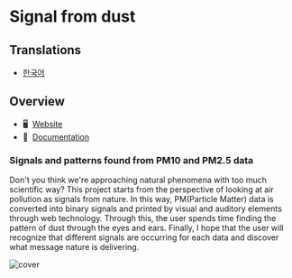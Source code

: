 # Signal from dust

## Translations

- [한국어](./README.ko.md)

## Overview

- 🖥️&nbsp; [Website](https://www.signal-from-dust.earth)
- 📖&nbsp; [Documentation](https://docs.signal-from-dust.earth)

### Signals and patterns found from PM10 and PM2.5 data

Don't you think we're approaching natural phenomena with too much scientific way? This project starts from the perspective of looking at air pollution as signals from nature. In this way, PM(Particle Matter) data is converted into binary signals and printed by visual and auditory elements through web technology. Through this, the user spends time finding the pattern of dust through the eyes and ears. Finally, I hope that the user will recognize that different signals are occurring for each data and discover what message nature is delivering.

![cover](https://ygpfckjmxgbewxkislyq.supabase.co/storage/v1/object/public/imgs/cover_1_21*9.webp)
